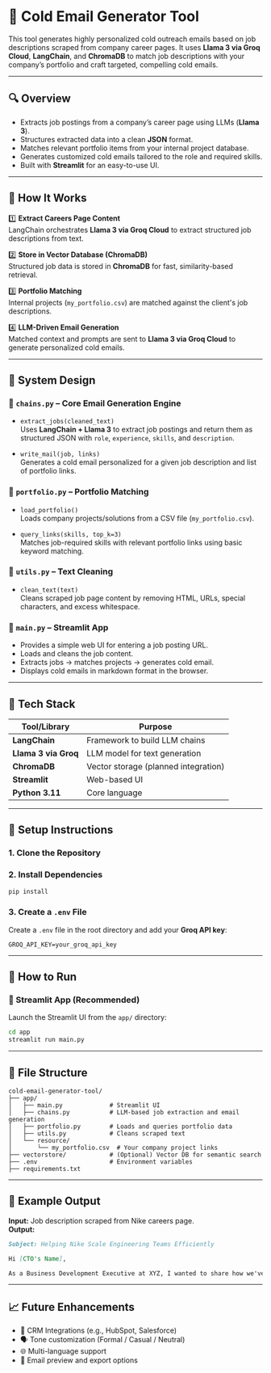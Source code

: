 
# 📧 Cold Email Generator Tool

This tool generates highly personalized cold outreach emails based on job descriptions scraped from company career pages. It uses **Llama 3 via Groq Cloud**, **LangChain**, and **ChromaDB** to match job descriptions with your company’s portfolio and craft targeted, compelling cold emails.

---

## 🔍 Overview

- Extracts job postings from a company’s career page using LLMs (**Llama 3**).
- Structures extracted data into a clean **JSON** format.
- Matches relevant portfolio items from your internal project database.
- Generates customized cold emails tailored to the role and required skills.
- Built with **Streamlit** for an easy-to-use UI.

---

## 🔄 How It Works

1️⃣ **Extract Careers Page Content**  
LangChain orchestrates **Llama 3 via Groq Cloud** to extract structured job descriptions from text.

2️⃣ **Store in Vector Database (ChromaDB)**  
Structured job data is stored in **ChromaDB** for fast, similarity-based retrieval.

3️⃣ **Portfolio Matching**  
Internal projects (`my_portfolio.csv`) are matched against the client's job descriptions.

4️⃣ **LLM-Driven Email Generation**  
Matched context and prompts are sent to **Llama 3 via Groq Cloud** to generate personalized cold emails.

---

## 🧱 System Design

### 🔹 `chains.py` – Core Email Generation Engine

- `extract_jobs(cleaned_text)`  
  Uses **LangChain + Llama 3** to extract job postings and return them as structured JSON with `role`, `experience`, `skills`, and `description`.

- `write_mail(job, links)`  
  Generates a cold email personalized for a given job description and list of portfolio links.

### 🔹 `portfolio.py` – Portfolio Matching

- `load_portfolio()`  
  Loads company projects/solutions from a CSV file (`my_portfolio.csv`).

- `query_links(skills, top_k=3)`  
  Matches job-required skills with relevant portfolio links using basic keyword matching.

### 🔹 `utils.py` – Text Cleaning

- `clean_text(text)`  
  Cleans scraped job page content by removing HTML, URLs, special characters, and excess whitespace.

### 🔹 `main.py` – Streamlit App

- Provides a simple web UI for entering a job posting URL.
- Loads and cleans the job content.
- Extracts jobs → matches projects → generates cold email.
- Displays cold emails in markdown format in the browser.

---

## 🧰 Tech Stack

| Tool/Library         | Purpose                            |
|----------------------|------------------------------------|
| **LangChain**        | Framework to build LLM chains      |
| **Llama 3 via Groq** | LLM model for text generation      |
| **ChromaDB**         | Vector storage (planned integration) |
| **Streamlit**        | Web-based UI                       |
| **Python 3.11**      | Core language                      |

---
## 🧪 Setup Instructions

### 1. Clone the Repository

### 2. Install Dependencies

```bash
pip install 
```

### 3. Create a `.env` File

Create a `.env` file in the root directory and add your **Groq API key**:

```env
GROQ_API_KEY=your_groq_api_key
```

---

## 🚀 How to Run

### 🔹 Streamlit App (Recommended)

Launch the Streamlit UI from the `app/` directory:

```bash
cd app
streamlit run main.py
```

---

## 📂 File Structure

```
cold-email-generator-tool/
├── app/
│   ├── main.py             # Streamlit UI
│   ├── chains.py           # LLM-based job extraction and email generation
│   ├── portfolio.py        # Loads and queries portfolio data
│   ├── utils.py            # Cleans scraped text
│   └── resource/
│       └── my_portfolio.csv  # Your company project links
├── vectorstore/            # (Optional) Vector DB for semantic search
├── .env                    # Environment variables
├── requirements.txt
```

---

## 📌 Example Output

**Input:** Job description scraped from Nike careers page.  
**Output:**

```markdown
Subject: Helping Nike Scale Engineering Teams Efficiently

Hi [CTO's Name],

As a Business Development Executive at XYZ, I wanted to share how we've helped companies solve challenges similar to what you're hiring for...
```

---

## 📈 Future Enhancements

- 🔄 CRM Integrations (e.g., HubSpot, Salesforce)  
- 🗣️ Tone customization (Formal / Casual / Neutral)  
- 🌐 Multi-language support  
- 💬 Email preview and export options  


